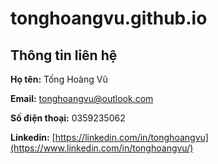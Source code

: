 # tonghoangvu.github.io

## Thông tin liên hệ

**Họ tên:** Tống Hoàng Vũ

**Email:** [tonghoangvu@outlook.com](mailto:tonghoangvu@outlook.com)

**Số điện thoại:** 0359235062

**Linkedin:** [https://linkedin.com/in/tonghoangvu](https://www.linkedin.com/in/tonghoangvu/)

